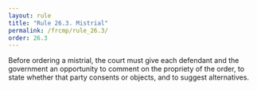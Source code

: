 ```yaml
---
layout: rule
title: "Rule 26.3. Mistrial"
permalink: /frcmp/rule_26.3/
order: 26.3
---
```


Before ordering a mistrial, the court must give each defendant and the government an opportunity to comment on the propriety of the order, to state whether that party consents or objects, and to suggest alternatives.
